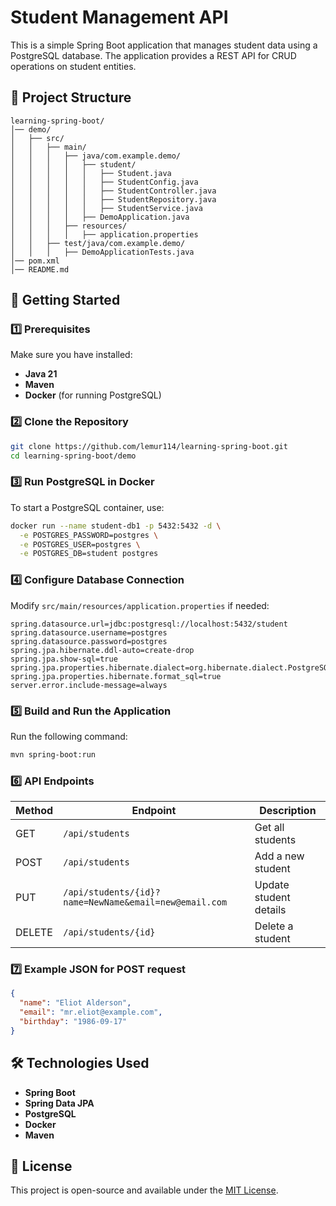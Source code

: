 # Student Management API

This is a simple Spring Boot application that manages student data using a PostgreSQL database. The application provides a REST API for CRUD operations on student entities.

## 📂 Project Structure
```
learning-spring-boot/
│── demo/
│   ├── src/
│   │   ├── main/
│   │   │   ├── java/com.example.demo/
│   │   │   │   ├── student/
│   │   │   │   │   ├── Student.java
│   │   │   │   │   ├── StudentConfig.java
│   │   │   │   │   ├── StudentController.java
│   │   │   │   │   ├── StudentRepository.java
│   │   │   │   │   ├── StudentService.java
│   │   │   │   ├── DemoApplication.java
│   │   │   ├── resources/
│   │   │   │   ├── application.properties
│   │   ├── test/java/com.example.demo/
│   │   │   ├── DemoApplicationTests.java
│── pom.xml
│── README.md
```

## 🚀 Getting Started

### 1️⃣ Prerequisites
Make sure you have installed:
- **Java 21**
- **Maven**
- **Docker** (for running PostgreSQL)

### 2️⃣ Clone the Repository
```bash
git clone https://github.com/lemur114/learning-spring-boot.git
cd learning-spring-boot/demo
```

### 3️⃣ Run PostgreSQL in Docker
To start a PostgreSQL container, use:
```bash
docker run --name student-db1 -p 5432:5432 -d \
  -e POSTGRES_PASSWORD=postgres \
  -e POSTGRES_USER=postgres \
  -e POSTGRES_DB=student postgres
```

### 4️⃣ Configure Database Connection
Modify `src/main/resources/application.properties` if needed:
```properties
spring.datasource.url=jdbc:postgresql://localhost:5432/student
spring.datasource.username=postgres
spring.datasource.password=postgres
spring.jpa.hibernate.ddl-auto=create-drop
spring.jpa.show-sql=true
spring.jpa.properties.hibernate.dialect=org.hibernate.dialect.PostgreSQLDialect
spring.jpa.properties.hibernate.format_sql=true
server.error.include-message=always
```

### 5️⃣ Build and Run the Application
Run the following command:
```bash
mvn spring-boot:run
```

### 6️⃣ API Endpoints
| Method | Endpoint | Description |
|--------|---------|------------|
| GET | `/api/students` | Get all students |
| POST | `/api/students` | Add a new student |
| PUT | `/api/students/{id}?name=NewName&email=new@email.com` | Update student details |
| DELETE | `/api/students/{id}` | Delete a student |

### 7️⃣ Example JSON for POST request
```json
{
  "name": "Eliot Alderson",
  "email": "mr.eliot@example.com",
  "birthday": "1986-09-17"
}
```

## 🛠 Technologies Used
- **Spring Boot**
- **Spring Data JPA**
- **PostgreSQL**
- **Docker**
- **Maven**

## 📜 License
This project is open-source and available under the [MIT License](LICENSE).
